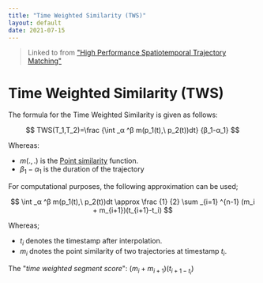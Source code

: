 ```yaml
---
title: "Time Weighted Similarity (TWS)"
layout: default
date: 2021-07-15
---
```


> Linked to from ["High Performance Spatiotemporal Trajectory Matching"](./index)

# Time Weighted Similarity (TWS)

The formula for the Time Weighted Similarity is given as follows:

$$
TWS(T_1,T_2)=\frac {\int _α ^β m(p_1(t),\ p_2(t))dt} {β_1-α_1}
$$

Whereas:
- $m(.,.)$ is the [Point similarity](./point-similarity) function.
- $β_1-α_1$ is the duration of the trajectory

For computational purposes, the following approximation can be used;

$$
\int _α ^β m(p_1(t),\ p_2(t))dt \approx \frac {1} {2} \sum _{i=1} ^{n-1} (m_i + m_{i+1})(t_{i+1}-t_i)
$$

Whereas;
- $t_i$ denotes the timestamp after interpolation.
- $m_i$ dnotes the point similarity of two trajectories at timestamp $t_i$.

The "*time weighted segment score*": $(m_i+m_{i+1})(t_{i+1-t_i})$
